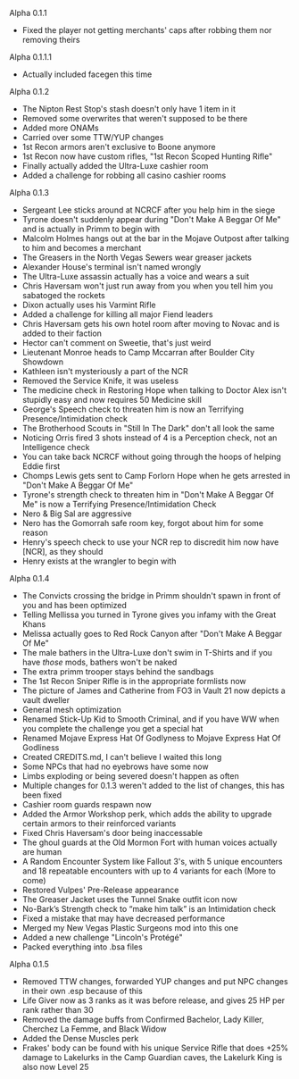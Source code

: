 Alpha 0.1.1

- Fixed the player not getting merchants' caps after robbing them nor removing theirs

Alpha 0.1.1.1

- Actually included facegen this time

Alpha 0.1.2

- The Nipton Rest Stop's stash doesn't only have 1 item in it
- Removed some overwrites that weren't supposed to be there
- Added more ONAMs
- Carried over some TTW/YUP changes
- 1st Recon armors aren't exclusive to Boone anymore
- 1st Recon now have custom rifles, "1st Recon Scoped Hunting Rifle"
- Finally actually added the Ultra-Luxe cashier room
- Added a challenge for robbing all casino cashier rooms

Alpha 0.1.3

- Sergeant Lee sticks around at NCRCF after you help him in the siege
- Tyrone doesn't suddenly appear during "Don't Make A Beggar Of Me" and is actually in Primm to begin with
- Malcolm Holmes hangs out at the bar in the Mojave Outpost after talking to him and becomes a merchant
- The Greasers in the North Vegas Sewers wear greaser jackets
- Alexander House's terminal isn't named wrongly
- The Ultra-Luxe assassin actually has a voice and wears a suit
- Chris Haversam won't just run away from you when you tell him you sabatoged the rockets
- Dixon actually uses his Varmint Rifle
- Added a challenge for killing all major Fiend leaders
- Chris Haversam gets his own hotel room after moving to Novac and is added to their faction
- Hector can't comment on Sweetie, that's just weird
- Lieutenant Monroe heads to Camp Mccarran after Boulder City Showdown
- Kathleen isn't mysteriously a part of the NCR
- Removed the Service Knife, it was useless
- The medicine check in Restoring Hope when talking to Doctor Alex isn't stupidly easy and now requires 50 Medicine skill
- George's Speech check to threaten him is now an Terrifying Presence/Intimidation check
- The Brotherhood Scouts in "Still In The Dark" don't all look the same
- Noticing Orris fired 3 shots instead of 4 is a Perception check, not an Intelligence check
- You can take back NCRCF without going through the hoops of helping Eddie first
- Chomps Lewis gets sent to Camp Forlorn Hope when he gets arrested in "Don't Make A Beggar Of Me"
- Tyrone's strength check to threaten him in "Don't Make A Beggar Of Me" is now a Terrifying Presence/Intimidation Check
- Nero & Big Sal are aggressive
- Nero has the Gomorrah safe room key, forgot about him for some reason
- Henry's speech check to use your NCR rep to discredit him now have [NCR], as they should
- Henry exists at the wrangler to begin with

Alpha 0.1.4
- The Convicts crossing the bridge in Primm shouldn't spawn in front of you and has been optimized
- Telling Mellissa you turned in Tyrone gives you infamy with the Great Khans
- Melissa actually goes to Red Rock Canyon after "Don't Make A Beggar Of Me"
- The male bathers in the Ultra-Luxe don't swim in T-Shirts and if you have _those_ mods, bathers won't be naked
- The extra primm trooper stays behind the sandbags
- The 1st Recon Sniper Rifle is in the appropriate formlists now
- The picture of James and Catherine from FO3 in Vault 21 now depicts a vault dweller
- General mesh optimization
- Renamed Stick-Up Kid to Smooth Criminal, and if you have WW when you complete the challenge you get a special hat
- Renamed Mojave Express Hat Of Godlyness to Mojave Express Hat Of Godliness
- Created CREDITS.md, I can't believe I waited this long
- Some NPCs that had no eyebrows have some now
- Limbs exploding or being severed doesn't happen as often
- Multiple changes for 0.1.3 weren't added to the list of changes, this has been fixed
- Cashier room guards respawn now
- Added the Armor Workshop perk, which adds the ability to upgrade certain armors to their reinforced variants
- Fixed Chris Haversam's door being inaccessable
- The ghoul guards at the Old Mormon Fort with human voices actually are human
- A Random Encounter System like Fallout 3's, with 5 unique encounters and 18 repeatable encounters with up to 4 variants for each (More to come)
- Restored Vulpes' Pre-Release appearance
- The Greaser Jacket uses the Tunnel Snake outfit icon now
- No-Bark’s Strength check to “make him talk” is an Intimidation check
- Fixed a mistake that may have decreased performance
- Merged my New Vegas Plastic Surgeons mod into this one
- Added a new challenge "Lincoln's Protégé"
- Packed everything into .bsa files

Alpha 0.1.5
- Removed TTW changes, forwarded YUP changes and put NPC changes in their own .esp because of this
- Life Giver now as 3 ranks as it was before release, and gives 25 HP per rank rather than 30
- Removed the damage buffs from Confirmed Bachelor, Lady Killer, Cherchez La Femme, and Black Widow
- Added the Dense Muscles perk
- Frakes' body can be found with his unique Service Rifle that does +25% damage to Lakelurks in the Camp Guardian caves, the Lakelurk King is also now Level 25